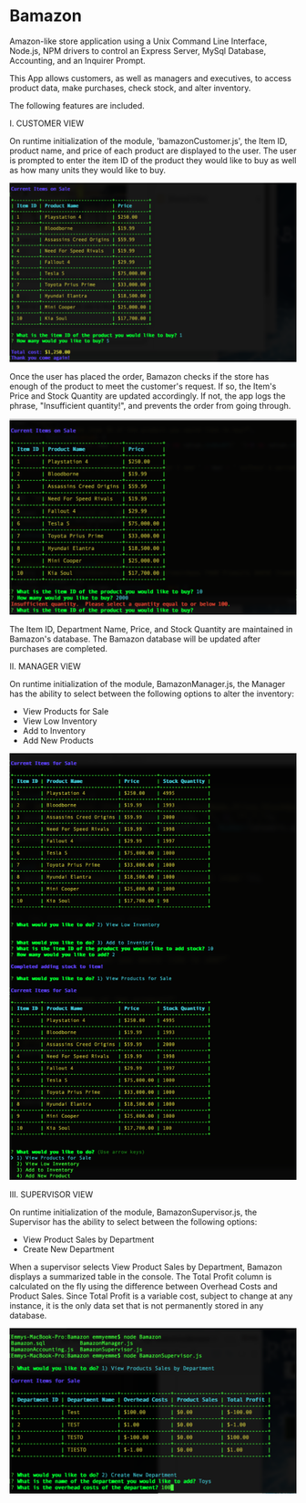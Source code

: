 # Bamazon

Amazon-like store application using a Unix Command Line Interface, Node.js, NPM drivers to control an Express Server, MySql Database, Accounting, and an Inquirer Prompt. 

This App allows customers, as well as managers and executives, to access product data, make purchases, check stock, and alter inventory.

The following features are included. 

I. CUSTOMER VIEW

On runtime initialization of the module, 'bamazonCustomer.js', the Item ID, product name, and price of each product are displayed to the user. The user is prompted to enter the item ID of the product they would like to buy as well as how many units they would like to buy. 

<img src="images/AmazonCustomerView.png">

Once the user has placed the order, Bamazon checks if the store has enough of the product to meet the customer's request. If so, the Item's Price and Stock Quantity are updated accordingly. If not, the app logs the phrase, "Insufficient quantity!", and prevents the order from going through.

<img src="images/AmazonCustomer+Insufficient.png">

The Item ID, Department Name, Price, and Stock Quantity are maintained in Bamazon's database. The Bamazon database will be updated after purchases are completed. 

II. MANAGER VIEW 

On runtime initialization of the module, BamazonManager.js, the Manager has the ability to select between the following options to alter the inventory:

* View Products for Sale
* View Low Inventory
* Add to Inventory
* Add New Products

<img src="images/ManagerView.png"> 

III. SUPERVISOR VIEW 

On runtime initialization of the module, BamazonSupervisor.js, the Supervisor has the ability to select between the following options: 

* View Product Sales by Department 
* Create New Department 

When a supervisor selects View Product Sales by Department, Bamazon displays a summarized table in the console. 
The Total Profit column is calculated on the fly using the difference between Overhead Costs and Product Sales. Since Total Profit is a variable cost, subject to change at any instance, it is the only data set that is not permanently stored in any database. 

<img src="images/AmazonSupervisorView.png">


